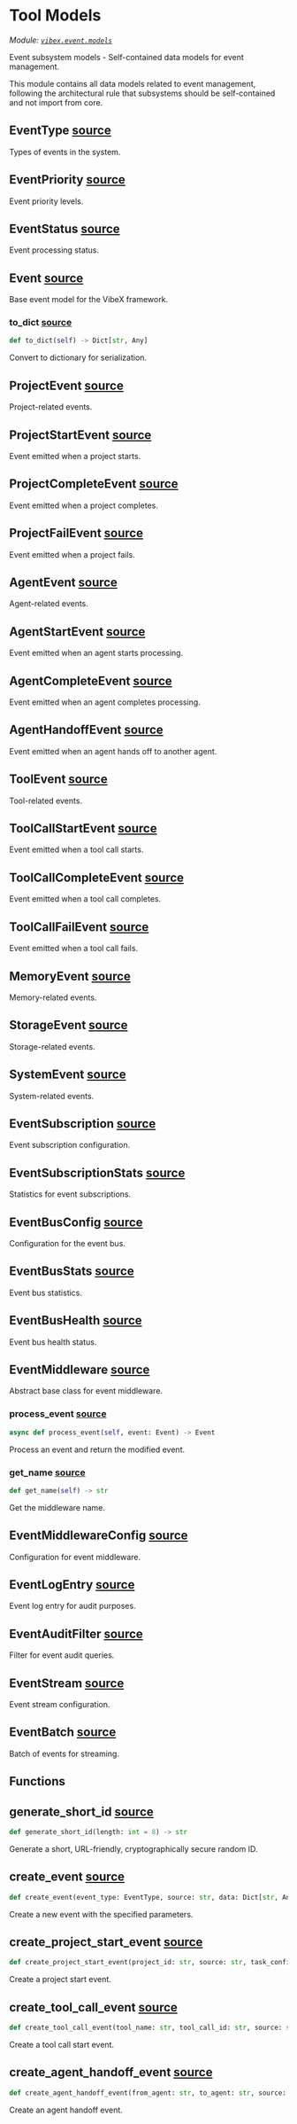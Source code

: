 # Tool Models

*Module: [`vibex.event.models`](https://github.com/dustland/vibex/blob/main/src/vibex/event/models.py)*

Event subsystem models - Self-contained data models for event management.

This module contains all data models related to event management, following the
architectural rule that subsystems should be self-contained and not import from core.

## EventType <a href="https://github.com/dustland/vibex/blob/main/src/vibex/event/models.py#L28" class="source-link" title="View source code">source</a>

Types of events in the system.

## EventPriority <a href="https://github.com/dustland/vibex/blob/main/src/vibex/event/models.py#L68" class="source-link" title="View source code">source</a>

Event priority levels.

## EventStatus <a href="https://github.com/dustland/vibex/blob/main/src/vibex/event/models.py#L76" class="source-link" title="View source code">source</a>

Event processing status.

## Event <a href="https://github.com/dustland/vibex/blob/main/src/vibex/event/models.py#L89" class="source-link" title="View source code">source</a>

Base event model for the VibeX framework.

### to_dict <a href="https://github.com/dustland/vibex/blob/main/src/vibex/event/models.py#L111" class="source-link" title="View source code">source</a>

```python
def to_dict(self) -> Dict[str, Any]
```

Convert to dictionary for serialization.

## ProjectEvent <a href="https://github.com/dustland/vibex/blob/main/src/vibex/event/models.py#L134" class="source-link" title="View source code">source</a>

Project-related events.

## ProjectStartEvent <a href="https://github.com/dustland/vibex/blob/main/src/vibex/event/models.py#L146" class="source-link" title="View source code">source</a>

Event emitted when a project starts.

## ProjectCompleteEvent <a href="https://github.com/dustland/vibex/blob/main/src/vibex/event/models.py#L153" class="source-link" title="View source code">source</a>

Event emitted when a project completes.

## ProjectFailEvent <a href="https://github.com/dustland/vibex/blob/main/src/vibex/event/models.py#L161" class="source-link" title="View source code">source</a>

Event emitted when a project fails.

## AgentEvent <a href="https://github.com/dustland/vibex/blob/main/src/vibex/event/models.py#L169" class="source-link" title="View source code">source</a>

Agent-related events.

## AgentStartEvent <a href="https://github.com/dustland/vibex/blob/main/src/vibex/event/models.py#L180" class="source-link" title="View source code">source</a>

Event emitted when an agent starts processing.

## AgentCompleteEvent <a href="https://github.com/dustland/vibex/blob/main/src/vibex/event/models.py#L187" class="source-link" title="View source code">source</a>

Event emitted when an agent completes processing.

## AgentHandoffEvent <a href="https://github.com/dustland/vibex/blob/main/src/vibex/event/models.py#L195" class="source-link" title="View source code">source</a>

Event emitted when an agent hands off to another agent.

## ToolEvent <a href="https://github.com/dustland/vibex/blob/main/src/vibex/event/models.py#L203" class="source-link" title="View source code">source</a>

Tool-related events.

## ToolCallStartEvent <a href="https://github.com/dustland/vibex/blob/main/src/vibex/event/models.py#L214" class="source-link" title="View source code">source</a>

Event emitted when a tool call starts.

## ToolCallCompleteEvent <a href="https://github.com/dustland/vibex/blob/main/src/vibex/event/models.py#L221" class="source-link" title="View source code">source</a>

Event emitted when a tool call completes.

## ToolCallFailEvent <a href="https://github.com/dustland/vibex/blob/main/src/vibex/event/models.py#L229" class="source-link" title="View source code">source</a>

Event emitted when a tool call fails.

## MemoryEvent <a href="https://github.com/dustland/vibex/blob/main/src/vibex/event/models.py#L237" class="source-link" title="View source code">source</a>

Memory-related events.

## StorageEvent <a href="https://github.com/dustland/vibex/blob/main/src/vibex/event/models.py#L246" class="source-link" title="View source code">source</a>

Storage-related events.

## SystemEvent <a href="https://github.com/dustland/vibex/blob/main/src/vibex/event/models.py#L256" class="source-link" title="View source code">source</a>

System-related events.

## EventSubscription <a href="https://github.com/dustland/vibex/blob/main/src/vibex/event/models.py#L283" class="source-link" title="View source code">source</a>

Event subscription configuration.

## EventSubscriptionStats <a href="https://github.com/dustland/vibex/blob/main/src/vibex/event/models.py#L295" class="source-link" title="View source code">source</a>

Statistics for event subscriptions.

## EventBusConfig <a href="https://github.com/dustland/vibex/blob/main/src/vibex/event/models.py#L309" class="source-link" title="View source code">source</a>

Configuration for the event bus.

## EventBusStats <a href="https://github.com/dustland/vibex/blob/main/src/vibex/event/models.py#L320" class="source-link" title="View source code">source</a>

Event bus statistics.

## EventBusHealth <a href="https://github.com/dustland/vibex/blob/main/src/vibex/event/models.py#L331" class="source-link" title="View source code">source</a>

Event bus health status.

## EventMiddleware <a href="https://github.com/dustland/vibex/blob/main/src/vibex/event/models.py#L345" class="source-link" title="View source code">source</a>

Abstract base class for event middleware.

### process_event <a href="https://github.com/dustland/vibex/blob/main/src/vibex/event/models.py#L349" class="source-link" title="View source code">source</a>

```python
async def process_event(self, event: Event) -> Event
```

Process an event and return the modified event.

### get_name <a href="https://github.com/dustland/vibex/blob/main/src/vibex/event/models.py#L354" class="source-link" title="View source code">source</a>

```python
def get_name(self) -> str
```

Get the middleware name.

## EventMiddlewareConfig <a href="https://github.com/dustland/vibex/blob/main/src/vibex/event/models.py#L359" class="source-link" title="View source code">source</a>

Configuration for event middleware.

## EventLogEntry <a href="https://github.com/dustland/vibex/blob/main/src/vibex/event/models.py#L371" class="source-link" title="View source code">source</a>

Event log entry for audit purposes.

## EventAuditFilter <a href="https://github.com/dustland/vibex/blob/main/src/vibex/event/models.py#L381" class="source-link" title="View source code">source</a>

Filter for event audit queries.

## EventStream <a href="https://github.com/dustland/vibex/blob/main/src/vibex/event/models.py#L397" class="source-link" title="View source code">source</a>

Event stream configuration.

## EventBatch <a href="https://github.com/dustland/vibex/blob/main/src/vibex/event/models.py#L408" class="source-link" title="View source code">source</a>

Batch of events for streaming.

## Functions

## generate_short_id <a href="https://github.com/dustland/vibex/blob/main/src/vibex/event/models.py#L18" class="source-link" title="View source code">source</a>

```python
def generate_short_id(length: int = 8) -> str
```

Generate a short, URL-friendly, cryptographically secure random ID.

## create_event <a href="https://github.com/dustland/vibex/blob/main/src/vibex/event/models.py#L421" class="source-link" title="View source code">source</a>

```python
def create_event(event_type: EventType, source: str, data: Dict[str, Any] = None, project_id: str = None, agent_name: str = None, tool_name: str = None, priority: EventPriority = EventPriority.NORMAL) -> Event
```

Create a new event with the specified parameters.

## create_project_start_event <a href="https://github.com/dustland/vibex/blob/main/src/vibex/event/models.py#L436" class="source-link" title="View source code">source</a>

```python
def create_project_start_event(project_id: str, source: str, task_config: Dict[str, Any] = None, initial_prompt: str = None) -> ProjectStartEvent
```

Create a project start event.

## create_tool_call_event <a href="https://github.com/dustland/vibex/blob/main/src/vibex/event/models.py#L447" class="source-link" title="View source code">source</a>

```python
def create_tool_call_event(tool_name: str, tool_call_id: str, source: str, args: Dict[str, Any] = None, project_id: str = None, agent_name: str = None) -> ToolCallStartEvent
```

Create a tool call start event.

## create_agent_handoff_event <a href="https://github.com/dustland/vibex/blob/main/src/vibex/event/models.py#L461" class="source-link" title="View source code">source</a>

```python
def create_agent_handoff_event(from_agent: str, to_agent: str, source: str, project_id: str = None, handoff_reason: str = None) -> AgentHandoffEvent
```

Create an agent handoff event.
